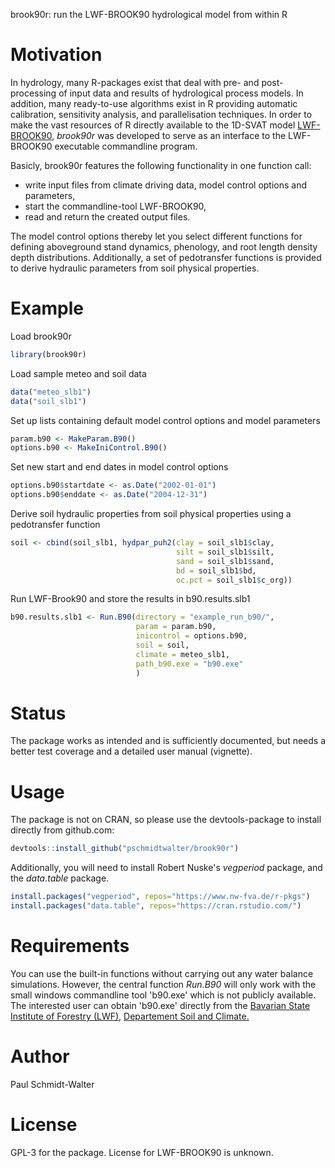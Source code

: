 
<!-- README.md is generated from README.Rmd. Please edit that file -->
brook90r: run the LWF-BROOK90 hydrological model from within R

Motivation
==========

In hydrology, many R-packages exist that deal with pre- and post-processing of input data and results of hydrological process models. In addition, many ready-to-use algorithms exist in R providing automatic calibration, sensitivity analysis, and parallelisation techniques. In order to make the vast resources of R directly available to the 1D-SVAT model [LWF-BROOK90](https://www.lwf.bayern.de/boden-klima/wasserhaushalt/index.php), *brook90r* was developed to serve as an interface to the LWF-BROOK90 executable commandline program.

Basicly, brook90r features the following functionality in one function call:

-   write input files from climate driving data, model control options and parameters,
-   start the commandline-tool LWF-BROOK90,
-   read and return the created output files.

The model control options thereby let you select different functions for defining aboveground stand dynamics, phenology, and root length density depth distributions. Additionally, a set of pedotransfer functions is provided to derive hydraulic parameters from soil physical properties.

Example
=======

Load brook90r

``` r
library(brook90r)
```

Load sample meteo and soil data

``` r
data("meteo_slb1")
data("soil_slb1")
```

Set up lists containing default model control options and model parameters

``` r
param.b90 <- MakeParam.B90()
options.b90 <- MakeIniControl.B90()
```

Set new start and end dates in model control options

``` r
options.b90$startdate <- as.Date("2002-01-01")
options.b90$enddate <- as.Date("2004-12-31")
```

Derive soil hydraulic properties from soil physical properties using a pedotransfer function

``` r
soil <- cbind(soil_slb1, hydpar_puh2(clay = soil_slb1$clay,
                                     silt = soil_slb1$silt,
                                     sand = soil_slb1$sand,
                                     bd = soil_slb1$bd,
                                     oc.pct = soil_slb1$c_org))
```

Run LWF-Brook90 and store the results in b90.results.slb1

``` r
b90.results.slb1 <- Run.B90(directory = "example_run_b90/",
                            param = param.b90,
                            inicontrol = options.b90,
                            soil = soil,
                            climate = meteo_slb1,
                            path_b90.exe = "b90.exe"
                            )
```

Status
======

The package works as intended and is sufficiently documented, but needs a better test coverage and a detailed user manual (vignette).

Usage
=====

The package is not on CRAN, so please use the devtools-package to install directly from github.com:

``` r
devtools::install_github("pschmidtwalter/brook90r")
```

Additionally, you will need to install Robert Nuske's *vegperiod* package, and the *data.table* package.

``` r
install.packages("vegperiod", repos="https://www.nw-fva.de/r-pkgs")
install.packages("data.table", repos="https://cran.rstudio.com/")
```

Requirements
============

You can use the built-in functions without carrying out any water balance simulations. However, the central function *Run.B90* will only work with the small windows commandline tool 'b90.exe' which is not publicly available. The interested user can obtain 'b90.exe' directly from the [Bavarian State Institute of Forestry (LWF)](http://www.lwf.bayern.de/), [Departement Soil and Climate.](https://www.lwf.bayern.de/boden-klima/wasserhaushalt/index.php)

Author
======

Paul Schmidt-Walter

License
=======

GPL-3 for the package. License for LWF-BROOK90 is unknown.
